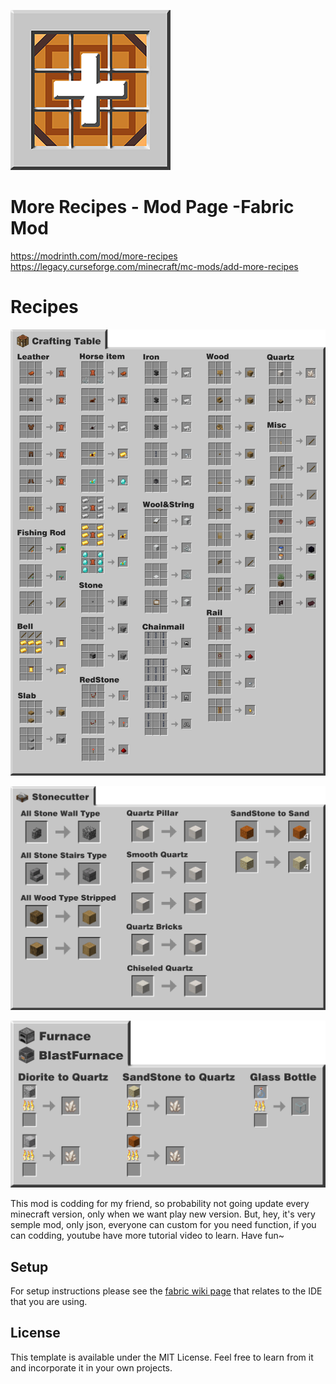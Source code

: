 
![image](https://raw.githubusercontent.com/JohnLai777/Morerecipe_AddImage/main/ModIcon_256pix.png)
# More Recipes - Mod Page -Fabric Mod
https://modrinth.com/mod/more-recipes
https://legacy.curseforge.com/minecraft/mc-mods/add-more-recipes
# Recipes
![image](https://raw.githubusercontent.com/JohnLai777/Morerecipe_AddImage/main/moerrecipes_gui_craftingtable.png)

![image](https://raw.githubusercontent.com/JohnLai777/Morerecipe_AddImage/main/moerrecipes_gui_Stonecutter.png)

![image](https://raw.githubusercontent.com/JohnLai777/Morerecipe_AddImage/main/moerrecipes_gui_BlastFurnace.png)

This mod is codding for my friend, so probability not going update every minecraft version, only when we want play new version. But, hey, it's very semple mod, only json, everyone can custom for you need 
function, if you can codding, youtube have more tutorial video to learn. 
Have fun~

## Setup
For setup instructions please see the [fabric wiki page](https://fabricmc.net/wiki/tutorial:setup) that relates to the IDE that you are using.

## License
This template is available under the MIT License. Feel free to learn from it and incorporate it in your own projects.
